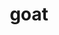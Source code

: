 ---
layout: animals&nature
title: goat
emoji: goat
permalink: 🐐.html
image: assets/img/3moji/goat.png
---